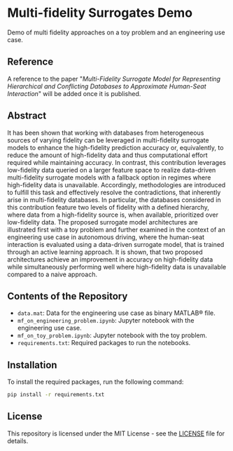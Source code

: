 # Multi-fidelity Surrogates Demo
Demo of multi fidelity approaches on a toy problem and an engineering use case.

## Reference
A reference to the paper "_Multi-Fidelity Surrogate Model for Representing Hierarchical and Conflicting Databases to Approximate Human-Seat Interaction_" will be added once it is published.

## Abstract
It has been shown that working with databases from heterogeneous sources of varying fidelity can be leveraged in multi-fidelity surrogate models to enhance the high-fidelity prediction accuracy or, equivalently, to reduce the amount of high-fidelity data and thus computational effort required while maintaining accuracy. In contrast, this contribution leverages low-fidelity data queried on a larger feature space to realize data-driven multi-fidelity surrogate models with a fallback option in regimes where high-fidelity data is unavailable. Accordingly, methodologies are introduced to fulfill this task and effectively resolve the contradictions, that inherently arise in multi-fidelity databases. In particular, the databases considered in this contribution feature two levels of fidelity with a defined hierarchy, where data from a high-fidelity source is, when available, prioritized over low-fidelity data. The proposed surrogate model architectures are illustrated first with a toy problem and further examined in the context of an engineering use case in autonomous driving, where the human-seat interaction is evaluated using a data-driven surrogate model, that is trained through an active learning approach. It is shown, that two proposed architectures achieve an improvement in accuracy on high-fidelity data while simultaneously performing well where high-fidelity data is unavailable compared to a naive approach.

## Contents of the Repository
- `data.mat`: Data for the engineering use case as binary MATLAB® file.
- `mf_on_engineering_problem.ipynb`: Jupyter notebook with the engineering use case.
- `mf_on_toy_problem.ipynb`: Jupyter notebook with the toy problem.
- `requirements.txt`: Required packages to run the notebooks.

## Installation
To install the required packages, run the following command:
```bash
pip install -r requirements.txt
```

## License
This repository is licensed under the MIT License - see the [LICENSE](LICENSE) file for details.